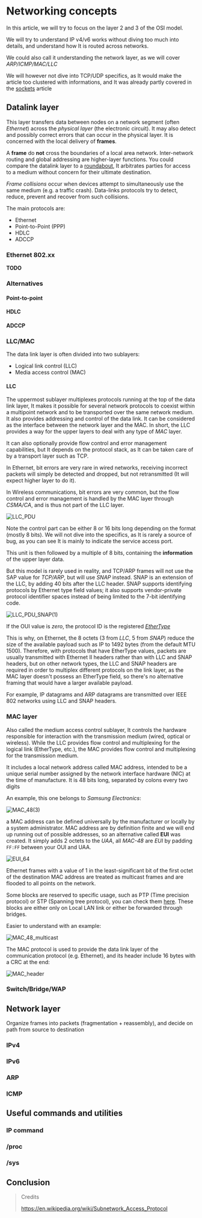 # Networking concepts

In this article, we will try to focus on the layer 2 and 3 of the OSI model.

We will try to understand IP v4/v6 works without diving too much into details, and understand how It is routed across networks.

We could also call it understanding the network layer, as we will cover *ARP/ICMP/MAC/LLC*

We will however not dive into TCP/UDP specifics, as It would make the article too clustered with informations, and It was already partly covered in the [sockets](sockets) article

## Datalink layer

This layer transfers data between nodes on a network segment (often *Ethernet*) across the *physical layer* (the electronic circuit). It may also detect and possibly correct errors that can occur in the physical layer. It is concerned with the local delivery of **frames**.

A **frame** do **not** cross the boundaries of a local area network. Inter-network routing and global addressing are higher-layer functions. You could compare the datalink layer to a [roundabout](https://en.wikipedia.org/wiki/Roundabout), It arbitrates parties for access to a medium without concern for their ultimate destination.

*Frame collisions* occur when devices attempt to simultaneously use the same medium (e.g. a traffic crash). Data-links protocols try to detect, reduce, prevent and recover from such collisions.

The main protocols are:
- Ethernet
- Point-to-Point (PPP)
- HDLC
- ADCCP

### Ethernet 802.xx

**TODO**

### Alternatives

#### Point-to-point

#### HDLC

#### ADCCP

### LLC/MAC

The data link layer is often divided into two sublayers:
- Logical link control (LLC)
- Media access control (MAC)

#### LLC

The uppermost sublayer multiplexes protocols running at the top of the data link layer, It makes it possible for several network protocols to coexist within a multipoint network and to be transported over the same network medium. It also provides addressing and control of the data link. It can be considered as the interface between the network layer and the MAC. In short, the LLC provides a way for the upper layers to deal with any type of *MAC* layer.

It can also optionally provide flow control and error management capabilities, but It depends on the protocol stack, as It can be taken care of by a transport layer such as TCP.

In Ethernet, bit errors are very rare in wired networks, receiving incorrect packets will simply be detected and dropped, but not retransmitted (It will expect higher layer to do it).

In Wireless communications, bit errors are very common, but the flow control and error management is handled by the MAC layer through *CSMA/CA*, and is thus not part of the LLC layer.

![LLC_PDU](https://user-images.githubusercontent.com/72258375/151045484-ec903706-6599-4495-8cb6-1a8b43ea7bfb.png)

Note the control part can be either 8 or 16 bits long depending on the format (mostly 8 bits). We will not dive into the specifics, as It is rarely a source of bug, as you can see It is mainly to indicate the service access port.

This unit is then followed by a multiple of 8 bits, containing the **information** of the upper layer data.

But this model is rarely used in reality, and TCP/ARP frames will not use the SAP value for *TCP/ARP*, but will use *SNAP* instead. SNAP is an extension of the LLC, by adding 40 bits after the LLC header. SNAP supports identifying protocols by Ethernet type field values; it also supports vendor-private protocol identifier spaces instead of being limited to the 7-bit identifying code.

![LLC_PDU_SNAP(1)](https://user-images.githubusercontent.com/72258375/151050049-090f681a-2668-4304-b7fe-a0aad2299ea6.png)

If the OUI value is *zero*, the protocol ID is the registered [*EtherType*](https://en.wikipedia.org/wiki/EtherType)

This is why, on Ethernet, the 8 octets (3 from *LLC*, 5 from *SNAP*) reduce the size of the available payload such as IP to 1492 bytes (from the default MTU 1500). Therefore, with protocols that have EtherType values, packets are usually transmitted with Ethernet II headers rather than with LLC and SNAP headers, but on other network types, the LLC and SNAP headers are required in order to multiplex different protocols on the link layer, as the MAC layer doesn't possess an EtherType field, so there's no alternative framing that would have a larger available payload.

For example, IP datagrams and ARP datagrams are transmitted over IEEE 802 networks using LLC and SNAP headers.

### MAC layer

Also called the medium access control sublayer, It controls the hardware responsible for interaction with the transmission medium (wired, optical or wireless). While the LLC provides flow control and multiplexing for the logical link (EtherType, etc.), the MAC provides flow control and multiplexing for the transmission medium.

It includes a local network address called MAC address, intended to be a unique serial number assigned by the network interface hardware (NIC) at the time of manufacture. It is 48 bits long, separated by colons every two digits

An example, this one belongs to *Samsung Electronics*:

![MAC_48(3)](https://user-images.githubusercontent.com/72258375/151060330-1d0d3833-c5c9-450d-882c-3c7f4aa9394d.png)

a MAC address can be defined universally by the manufacturer or locally by a system administrator. MAC address are by definition finite and we will end up running out of possible addresses, so an alternative called **EUI** was created. It simply adds 2 octets to the *UAA*, all *MAC-48* are *EUI* by padding `FF:FF` between your OUI and UAA.

![EUI_64](https://user-images.githubusercontent.com/72258375/151061413-784317f2-a632-4169-9881-88ab246ef8f7.png)

Ethernet frames with a value of 1 in the least-significant bit of the first octet of the destination MAC address are treated as multicast frames and are flooded to all points on the network. 

Some blocks are reserved to specific usage, such as PTP (Time precision protocol) or STP (Spanning tree protocol), you can check them [here](https://en.wikipedia.org/wiki/Multicast_address). These blocks are either only on Local LAN link or either be forwarded through bridges.

Easier to understand with an example:

![MAC_48_multicast](https://user-images.githubusercontent.com/72258375/151064299-bdeaeebd-e5b0-4965-be16-90067188e9d8.png)

The MAC protocol is used to provide the data link layer of the communication protocol (e.g. Ethernet), and its header include 16 bytes with a CRC at the end:

![MAC_header](https://user-images.githubusercontent.com/72258375/151067888-427a5afe-daac-4e1b-bd4e-2210a75ab487.png)


### Switch/Bridge/WAP

## Network layer

Organize frames into packets (fragmentation + reassembly), and decide on path from source to destination

### IPv4

### IPv6

### ARP

### ICMP

## Useful commands and utilities

### IP command

### /proc

### /sys

## Conclusion


> Credits
>
> https://en.wikipedia.org/wiki/Subnetwork_Access_Protocol
>
>
>
>
>
>
>
>
>
>
